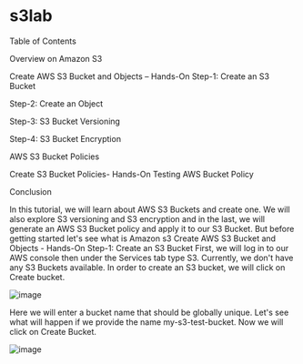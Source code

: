 # s3lab
Table of Contents

Overview on Amazon S3

Create AWS S3 Bucket and Objects – Hands-On
Step-1: Create an S3 Bucket

Step-2: Create an Object

Step-3: S3 Bucket Versioning

Step-4: S3 Bucket Encryption

AWS S3 Bucket Policies

Create S3 Bucket Policies- Hands-On
Testing AWS Bucket Policy

Conclusion


In this tutorial, we will learn about AWS S3 Buckets and create one. We will also explore S3 versioning and S3 encryption and in the last, we will generate an AWS S3 Bucket policy and apply it to our S3 Bucket. But before getting started let's see what is Amazon s3
Create AWS S3 Bucket and Objects - Hands-On
Step-1: Create an S3 Bucket
First, we will log in to our AWS console then under the Services tab type S3.  Currently, we don't have any S3 Buckets available. In order to create an S3 bucket, we will click on Create bucket.


![image](https://www.golinuxcloud.com/wp-content/uploads/1-21.png)

Here we will enter a bucket name that should be globally unique. Let's see what will happen if we provide the name my-s3-test-bucket. Now we will click on Create Bucket.

![image](https://user-images.githubusercontent.com/103466963/171025166-eeac5e42-3b61-4a52-80f1-202eb4a2a8d0.png)



